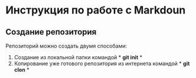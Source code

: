# Инструкция по работе с Markdoun

## Создание репозитория

Репозиторий можно создать двумя способами:

1. Создание из локальной папки командой * **git init** *
2. Копирование уже готового репозитория из интернета командой * **git clon** *
